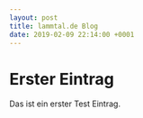 ```yaml
---
layout: post
title: lammtal.de Blog
date: 2019-02-09 22:14:00 +0001
---
```


# Erster Eintrag

Das ist ein erster Test Eintrag.
